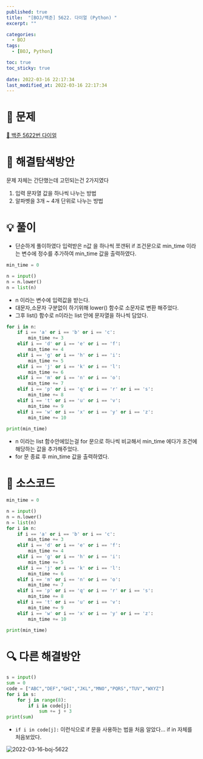 ```yaml
---
published: true
title:  "[BOJ/백준] 5622. 다이얼 (Python) "
excerpt: ""

categories:
  - BOJ
tags:
  - [BOJ, Python]

toc: true
toc_sticky: true
 
date: 2022-03-16 22:17:34
last_modified_at: 2022-03-16 22:17:34
---
```

# 🔎 문제
[🔗 백준 5622번 다이얼](https://www.acmicpc.net/problem/5622) 

# 🤔 해결탐색방안
문제 자체는 간단했는데 고민되는건 2가지였다<br/>
1. 입력 문자열 값을 하나씩 나누는 방법
2. 알파벳을 3개 ~ 4개 단위로 나누는 방법

# 💡 풀이

- 단순하게 풀이하였다 입력받은 n값 을 하나씩 쪼갠뒤 if 조건문으로 min_time 이라는 변수에 정수를 추가하여 min_time 값을 출력하였다.

```py
min_time = 0

n = input()
n = n.lower()
n = list(n)

```
- n 이라는 변수에 입력값을 받는다.
- 대문자,소문자 구분없이 하기위해 lower() 함수로 소문자로 변환 해주었다. 
- 그후 list() 함수로 n이라는 list 안에 문자열을 하나씩 담았다.

```py
for i in n:
    if i == 'a' or i == 'b' or i == 'c':
        min_time += 3 
    elif i == 'd' or i == 'e' or i == 'f':
        min_time += 4 
    elif i == 'g' or i == 'h' or i == 'i':
        min_time += 5
    elif i == 'j' or i == 'k' or i == 'l':
        min_time += 6
    elif i == 'm' or i == 'n' or i == 'o':
        min_time += 7 
    elif i == 'p' or i == 'q' or i == 'r' or i == 's':
        min_time += 8 
    elif i == 't' or i == 'u' or i == 'v':
        min_time += 9    
    elif i == 'w' or i == 'x' or i == 'y' or i == 'z':
        min_time += 10
           
print(min_time)
```
- n 이라는 list 함수안에있는걸 for 문으로 하나씩 비교해서 min_time 에다가 조건에 해당하는 값을 추가해주었다.
- for 문 종료 후 min_time 값을 출력하였다.


# 📃 소스코드
```py
min_time = 0

n = input()
n = n.lower()
n = list(n)
for i in n:
    if i == 'a' or i == 'b' or i == 'c':
        min_time += 3 
    elif i == 'd' or i == 'e' or i == 'f':
        min_time += 4 
    elif i == 'g' or i == 'h' or i == 'i':
        min_time += 5
    elif i == 'j' or i == 'k' or i == 'l':
        min_time += 6
    elif i == 'm' or i == 'n' or i == 'o':
        min_time += 7 
    elif i == 'p' or i == 'q' or i == 'r' or i == 's':
        min_time += 8 
    elif i == 't' or i == 'u' or i == 'v':
        min_time += 9    
    elif i == 'w' or i == 'x' or i == 'y' or i == 'z':
        min_time += 10
           
print(min_time)
```
# 🔍 다른 해결방안
```py
s = input()
sum = 0
code = ["ABC","DEF","GHI","JKL","MNO","PQRS","TUV","WXYZ"]
for i in s:
    for j in range(8):
        if i in code[j]:
            sum += j + 3
print(sum)    
```
- `if i in code[j]:` 이런식으로 if 문을 사용하는 법을 처음 알았다... if in 자체를 처음보았다.


![2022-03-16-boj-5622](https://user-images.githubusercontent.com/90514882/158795437-8e3122ee-3471-424c-a619-480621b17f27.png)


